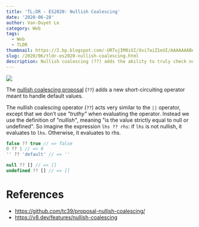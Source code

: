 ```yaml
---
title: 'TL;DR - ES2020: Nullish Coalescing'
date: '2020-06-28'
author: Van-Duyet Le
category: Web
tags:
  - Web
  - TLDR
thumbnail: https://2.bp.blogspot.com/-URTujIM0iGI/Xvi7aiZ1eUI/AAAAAAABeiE/jBvXkkQyjtUbiBTdjQe2dxZSQt1jRbRygCK4BGAYYCw/s1600/Screen%2BShot%2B2020-06-28%2Bat%2B22.45.47.png
slug: /2020/06/tldr-es2020-nullish-coalescing.html
description: Nullish coalescing (??) adds the ability to truly check nullish values instead of falsey values.
---
```


![](/media/2020/nullish-coalescing/nullish-coalescing-dark.png)

The [nullish coalescing proposal](https://github.com/tc39/proposal-nullish-coalescing/) (`??`) adds a new short-circuiting operator meant to handle default values.

The nullish coalescing operator (`??`) acts very similar to the `||` operator, except that we don’t use _"truthy"_ when evaluating the operator. Instead we use the definition of _"nullish"_, meaning "is the value strictly equal to null or undefined". So imagine the expression `lhs ?? rhs`: if `lhs` is not nullish, it evaluates to `lhs`. Otherwise, it evaluates to rhs.

```js
false ?? true // => false
0 ?? 1 // => 0
'' ?? 'default' // => ''

null ?? [] // => []
undefined ?? [] // => []
```

# References

- https://github.com/tc39/proposal-nullish-coalescing/
- https://v8.dev/features/nullish-coalescing
